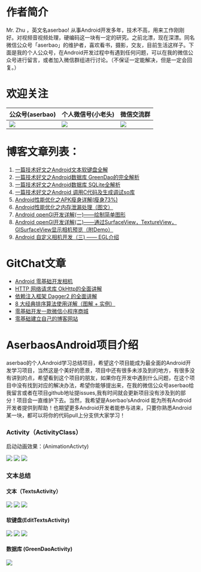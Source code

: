 # 作者简介 
Mr. Zhu ，英文名aserbao! 从事Android开发多年，技术不高，用来工作刚刚好。对视频音视频处理，硬编码这一块有一定的研究。之前北漂，现在深漂。同名微信公众号「aserbao」的维护者，喜欢看书，摄影，交友，目前生活这样子。下面是我的个人公众号，在Android开发过程中有遇到任何问题，可以在我的微信公众号进行留言，或者加入微信群组进行讨论。（不保证一定能解决，但是一定会回复。）

# 欢迎关注
|公众号(aserbao)|个人微信号(小老头)|微信交流群|
|--|--|--|
|![](https://github.com/aserbao/AserbaosAndroid/blob/master/app/src/main/assets/images/weixin.jpg)|![](https://github.com/aserbao/AserbaosAndroid/blob/master/app/src/main/assets/images/we_chat.jpg)|![](https://github.com/aserbao/AserbaosAndroid/blob/master/app/src/main/assets/images/Android%E4%BA%A4%E6%B5%81%E7%BE%A4.jpg)|

# 博客文章列表：
 1. [一篇技术好文之Android文本软键盘全解](https://blog.csdn.net/qq_32175491/article/details/82763067)
 2. [一篇技术好文之Android数据库 GreenDao的完全解析](https://blog.csdn.net/qq_32175491/article/details/82913904)
 3. [一篇技术好文之Android数据库 SQLite全解析](https://blog.csdn.net/qq_32175491/article/details/82886652)
 4. [一篇技术好文之Android 调用C代码及生成调试so库](https://blog.csdn.net/qq_32175491/article/details/83588167)
 5. [Android性能优化之APK瘦身详解(瘦身73%)](https://blog.csdn.net/qq_32175491/article/details/80071987)
 6. [Android性能优化之内存泄漏处理（图文）](https://blog.csdn.net/qq_32175491/article/details/79629900)
 7. [Android openGl开发详解(一)——绘制简单图形](https://blog.csdn.net/qq_32175491/article/details/79091647)
 8. [Android openGl开发详解(二)——通过SurfaceView，TextureView，GlSurfaceView显示相机预览（附Demo）](https://blog.csdn.net/qq_32175491/article/details/79755424)
 9. [Android 自定义相机开发（三) —— EGL介绍](https://blog.csdn.net/qq_32175491/article/details/80271016)

# GitChat文章
- [Android 零基础开发相机](https://gitbook.cn/gitchat/activity/5aeb03e3af08a333483d71c1)
- [HTTP 网络请求库 OkHttp的全面讲解](https://gitbook.cn/gitchat/activity/5d47e0e2272b381731256ba6)
- [依赖注入框架 Dagger2 的全面讲解](https://gitbook.cn/gitchat/activity/5d004cdfb8a55e06d5d2538c)
- [8 大经典排序算法使用详解（图解 + 实例）](https://gitbook.cn/gitchat/activity/5d3175895daf051f53e81525)
- [零基础开发一款微信小程序商城](https://gitbook.cn/gitchat/activity/5b3999075db6f06811eb14f8)
- [零基础建立自己的博客网站](https://gitbook.cn/gitchat/activity/5b4ac8325cbca1517850004b)


# AserbaosAndroid项目介绍
aserbao的个人Android学习总结项目，希望这个项目能成为最全面的Android开发学习项目，当然这是个美好的愿景，项目中还有很多未涉及到的地方，有很多没有讲到的点，希望看到这个项目的朋友，如果你在开发中遇到什么问题，在这个项目中没有找到对应的解决办法，希望你能够提出来，在我的微信公众号aserbao给我留言或者在项目github地址提issues,我有时间就会更新项目没有涉及到的部分！项目会一直维护下去。当然，我希望是Aserbao’sAndroid 能为所有Android开发者提供到帮助！也期望更多Android开发者能参与进来，只要你熟悉Android某一块，都可以将你的代码pull上分支供大家学习！

### Activity（ActivityClass）
启动动画效果：(AnimationActivty)

![](https://github.com/aserbao/AserbaosAndroid/blob/master/app/src/main/assets/aPicSum/activity/activityOverridePendingTransition%E5%8A%A8%E7%94%BB%E6%95%88%E6%9E%9C.gif)
![](https://github.com/aserbao/AserbaosAndroid/blob/master/app/src/main/assets/aPicSum/activity/ActivityOptions%E5%8A%A8%E7%94%BB%E6%95%88%E6%9E%9C.gif)
![](https://github.com/aserbao/AserbaosAndroid/blob/master/app/src/main/assets/aPicSum/activity/%E5%85%B1%E4%BA%AB%E7%BB%84%E4%BB%B6%E5%8A%A8%E7%94%BB%E6%95%88%E6%9E%9C.gif)

### 文本总结
#### 文本（TextsActivity）
![](https://github.com/aserbao/AserbaosAndroid/blob/master/app/src/main/assets/aPicSum/%E5%9B%BE%E6%96%87%E6%B7%B7%E6%8E%92.gif)
![](https://github.com/aserbao/AserbaosAndroid/blob/master/app/src/main/assets/aPicSum/%E6%96%87%E5%AD%97%E9%98%B4%E5%BD%B1.gif)
![](https://github.com/aserbao/AserbaosAndroid/blob/master/app/src/main/assets/aPicSum/%E6%98%BE%E7%A4%BAhtml.gif)
#### 软键盘(EditTextsActivity) 

![](https://github.com/aserbao/AserbaosAndroid/blob/master/app/src/main/assets/aPicSum/%E8%BD%AF%E9%94%AE%E7%9B%98%E5%9F%BA%E6%9C%AC%E5%B1%9E%E6%80%A7.gif)
![](https://github.com/aserbao/AserbaosAndroid/blob/master/app/src/main/assets/aPicSum/%E8%BD%AF%E9%94%AE%E7%9B%98%E7%AC%AC%E4%B8%80%E7%A7%8D%E6%96%B9%E5%BC%8F.gif)
![](https://github.com/aserbao/AserbaosAndroid/blob/master/app/src/main/assets/aPicSum/%E8%BD%AF%E9%94%AE%E7%9B%98%E7%AC%AC%E4%BA%8C%E7%A7%8D%E6%96%B9%E5%BC%8F.gif)

#### 数据库 (GreenDaoActivity)
![](https://github.com/aserbao/AserbaosAndroid/blob/master/app/src/main/assets/aPicSum/GreenDao%E6%95%B0%E6%8D%AE%E5%BA%93%E5%A4%84%E7%90%86.gif)
